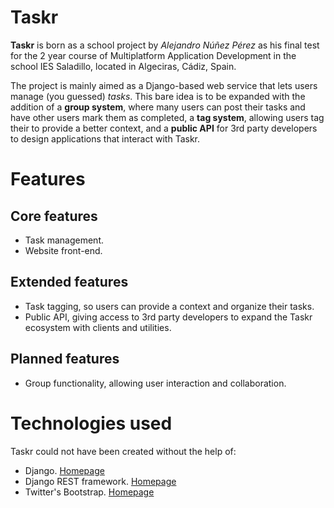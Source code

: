 Taskr
===

**Taskr** is born as a school project by _Alejandro Núñez Pérez_ as his final test for the 2 year course of
Multiplatform Application Development in the school IES Saladillo, located in Algeciras, Cádiz, Spain.

The project is mainly aimed as a Django-based web service that lets users manage (you guessed) _tasks_. This bare idea
is to be expanded with the addition of a **group system**, where many users can post their tasks and have other users
mark them as completed, a **tag system**, allowing users tag their to provide a better context, and a **public API**
for 3rd party developers to design applications that interact with Taskr.

Features
===

Core features
---

- Task management.
- Website front-end.

Extended features
---

- Task tagging, so users can provide a context and organize their tasks.
- Public API, giving access to 3rd party developers to expand the Taskr ecosystem with clients and utilities.

Planned features
---

- Group functionality, allowing user interaction and collaboration.

Technologies used
===

Taskr could not have been created without the help of:


- Django. [Homepage][django]
- Django REST framework. [Homepage][django-rest-framework]
- Twitter's Bootstrap. [Homepage][bootstrap]


[bootstrap]: http://getbootstrap.com/
[django]: http://www.django-rest-framework.org/
[django-rest-framework]: http://www.django-rest-framework.org/